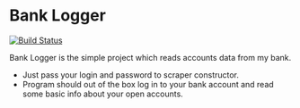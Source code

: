 # Bank Logger

[![Build Status](https://travis-ci.org/joemccann/dillinger.svg?branch=master)](https://travis-ci.org/joemccann/dillinger)

Bank Logger is the simple project which reads accounts data from my bank.

  - Just pass your login and password to scraper constructor.
  - Program should out of the box log in to your bank account and read some basic info about your open accounts.
